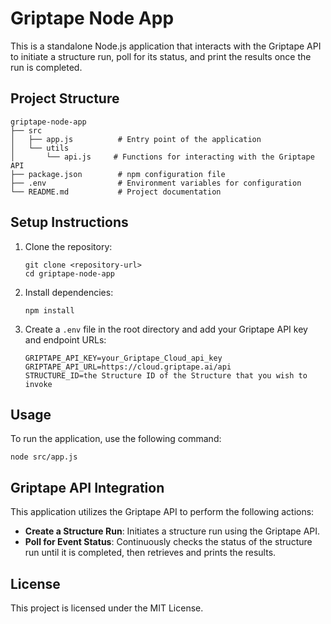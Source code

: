 # Griptape Node App

This is a standalone Node.js application that interacts with the Griptape API to initiate a structure run, poll for its status, and print the results once the run is completed.

## Project Structure

```
griptape-node-app
├── src
│   ├── app.js          # Entry point of the application
│   └── utils
│       └── api.js     # Functions for interacting with the Griptape API
├── package.json        # npm configuration file
├── .env                # Environment variables for configuration
└── README.md           # Project documentation
```

## Setup Instructions

1. Clone the repository:
   ```
   git clone <repository-url>
   cd griptape-node-app
   ```

2. Install dependencies:
   ```
   npm install
   ```

3. Create a `.env` file in the root directory and add your Griptape API key and endpoint URLs:
   ```
   GRIPTAPE_API_KEY=your_Griptape_Cloud_api_key
   GRIPTAPE_API_URL=https://cloud.griptape.ai/api
   STRUCTURE_ID=the Structure ID of the Structure that you wish to invoke
   ```

## Usage

To run the application, use the following command:
```
node src/app.js
```

## Griptape API Integration

This application utilizes the Griptape API to perform the following actions:

- **Create a Structure Run**: Initiates a structure run using the Griptape API.
- **Poll for Event Status**: Continuously checks the status of the structure run until it is completed, then retrieves and prints the results.

## License

This project is licensed under the MIT License.

